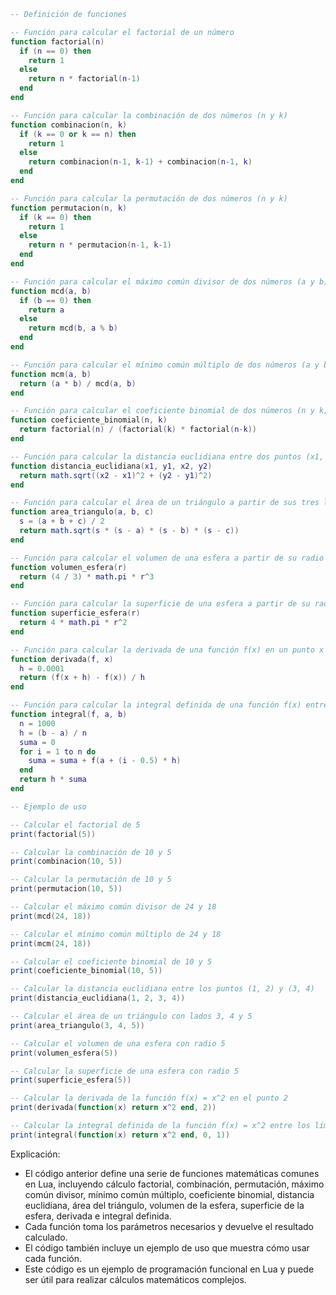 ```lua
-- Definición de funciones

-- Función para calcular el factorial de un número
function factorial(n)
  if (n == 0) then
    return 1
  else
    return n * factorial(n-1)
  end
end

-- Función para calcular la combinación de dos números (n y k)
function combinacion(n, k)
  if (k == 0 or k == n) then
    return 1
  else
    return combinacion(n-1, k-1) + combinacion(n-1, k)
  end
end

-- Función para calcular la permutación de dos números (n y k)
function permutacion(n, k)
  if (k == 0) then
    return 1
  else
    return n * permutacion(n-1, k-1)
  end
end

-- Función para calcular el máximo común divisor de dos números (a y b)
function mcd(a, b)
  if (b == 0) then
    return a
  else
    return mcd(b, a % b)
  end
end

-- Función para calcular el mínimo común múltiplo de dos números (a y b)
function mcm(a, b)
  return (a * b) / mcd(a, b)
end

-- Función para calcular el coeficiente binomial de dos números (n y k)
function coeficiente_binomial(n, k)
  return factorial(n) / (factorial(k) * factorial(n-k))
end

-- Función para calcular la distancia euclidiana entre dos puntos (x1, y1) y (x2, y2)
function distancia_euclidiana(x1, y1, x2, y2)
  return math.sqrt((x2 - x1)^2 + (y2 - y1)^2)
end

-- Función para calcular el área de un triángulo a partir de sus tres lados (a, b y c)
function area_triangulo(a, b, c)
  s = (a + b + c) / 2
  return math.sqrt(s * (s - a) * (s - b) * (s - c))
end

-- Función para calcular el volumen de una esfera a partir de su radio (r)
function volumen_esfera(r)
  return (4 / 3) * math.pi * r^3
end

-- Función para calcular la superficie de una esfera a partir de su radio (r)
function superficie_esfera(r)
  return 4 * math.pi * r^2
end

-- Función para calcular la derivada de una función f(x) en un punto x
function derivada(f, x)
  h = 0.0001
  return (f(x + h) - f(x)) / h
end

-- Función para calcular la integral definida de una función f(x) entre los límites a y b
function integral(f, a, b)
  n = 1000
  h = (b - a) / n
  suma = 0
  for i = 1 to n do
    suma = suma + f(a + (i - 0.5) * h)
  end
  return h * suma
end

-- Ejemplo de uso

-- Calcular el factorial de 5
print(factorial(5))

-- Calcular la combinación de 10 y 5
print(combinacion(10, 5))

-- Calcular la permutación de 10 y 5
print(permutacion(10, 5))

-- Calcular el máximo común divisor de 24 y 18
print(mcd(24, 18))

-- Calcular el mínimo común múltiplo de 24 y 18
print(mcm(24, 18))

-- Calcular el coeficiente binomial de 10 y 5
print(coeficiente_binomial(10, 5))

-- Calcular la distancia euclidiana entre los puntos (1, 2) y (3, 4)
print(distancia_euclidiana(1, 2, 3, 4))

-- Calcular el área de un triángulo con lados 3, 4 y 5
print(area_triangulo(3, 4, 5))

-- Calcular el volumen de una esfera con radio 5
print(volumen_esfera(5))

-- Calcular la superficie de una esfera con radio 5
print(superficie_esfera(5))

-- Calcular la derivada de la función f(x) = x^2 en el punto 2
print(derivada(function(x) return x^2 end, 2))

-- Calcular la integral definida de la función f(x) = x^2 entre los límites 0 y 1
print(integral(function(x) return x^2 end, 0, 1))
```

Explicación:

* El código anterior define una serie de funciones matemáticas comunes en Lua, incluyendo cálculo factorial, combinación, permutación, máximo común divisor, mínimo común múltiplo, coeficiente binomial, distancia euclidiana, área del triángulo, volumen de la esfera, superficie de la esfera, derivada e integral definida.
* Cada función toma los parámetros necesarios y devuelve el resultado calculado.
* El código también incluye un ejemplo de uso que muestra cómo usar cada función.
* Este código es un ejemplo de programación funcional en Lua y puede ser útil para realizar cálculos matemáticos complejos.